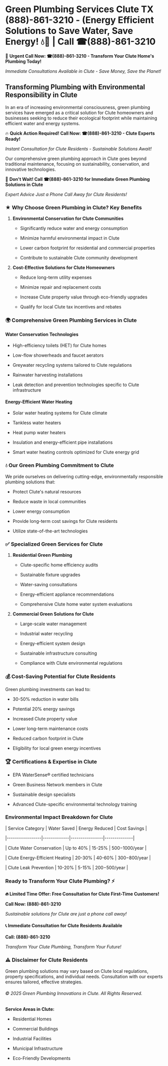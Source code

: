 # Green Plumbing Services Clute TX (888)-861-3210 - (Energy Efficient Solutions to Save Water, Save Energy! 💧🌿 | Call ☎(888)-861-3210

🚨 **Urgent Call Now: ☎(888)-861-3210 - Transform Your Clute Home's Plumbing Today!**
*Immediate Consultations Available in Clute - Save Money, Save the Planet!*

## Transforming Plumbing with Environmental Responsibility in Clute

In an era of increasing environmental consciousness, green plumbing services have emerged as a critical solution for Clute homeowners and businesses seeking to reduce their ecological footprint while maintaining efficient water and energy systems. 

🔥 **Quick Action Required! Call Now: ☎(888)-861-3210 - Clute Experts Ready!**
*Instant Consultation for Clute Residents - Sustainable Solutions Await!*

Our comprehensive green plumbing approach in Clute goes beyond traditional maintenance, focusing on sustainability, conservation, and innovative technologies.

🚨 **Don't Wait! Call ☎(888)-861-3210 for Immediate Green Plumbing Solutions in Clute**
*Expert Advice Just a Phone Call Away for Clute Residents!*

### ★ Why Choose Green Plumbing in Clute? Key Benefits

1. **Environmental Conservation for Clute Communities** 
   - Significantly reduce water and energy consumption
   - Minimize harmful environmental impact in Clute
   - Lower carbon footprint for residential and commercial properties
   - Contribute to sustainable Clute community development

2. **Cost-Effective Solutions for Clute Homeowners** 
   - Reduce long-term utility expenses
   - Minimize repair and replacement costs
   - Increase Clute property value through eco-friendly upgrades
   - Qualify for local Clute tax incentives and rebates

### 🌍 Comprehensive Green Plumbing Services in Clute

#### Water Conservation Technologies
- High-efficiency toilets (HET) for Clute homes
- Low-flow showerheads and faucet aerators
- Greywater recycling systems tailored to Clute regulations
- Rainwater harvesting installations
- Leak detection and prevention technologies specific to Clute infrastructure

#### Energy-Efficient Water Heating
- Solar water heating systems for Clute climate
- Tankless water heaters
- Heat pump water heaters
- Insulation and energy-efficient pipe installations
- Smart water heating controls optimized for Clute energy grid

### 💧 Our Green Plumbing Commitment to Clute

We pride ourselves on delivering cutting-edge, environmentally responsible plumbing solutions that:
- Protect Clute's natural resources
- Reduce waste in local communities
- Lower energy consumption
- Provide long-term cost savings for Clute residents
- Utilize state-of-the-art technologies

### ✅ Specialized Green Services for Clute

1. **Residential Green Plumbing**
   - Clute-specific home efficiency audits
   - Sustainable fixture upgrades
   - Water-saving consultations
   - Energy-efficient appliance recommendations
   - Comprehensive Clute home water system evaluations

2. **Commercial Green Solutions for Clute**
   - Large-scale water management
   - Industrial water recycling
   - Energy-efficient system design
   - Sustainable infrastructure consulting
   - Compliance with Clute environmental regulations

### 💰 Cost-Saving Potential for Clute Residents

Green plumbing investments can lead to:
- 30-50% reduction in water bills
- Potential 20% energy savings
- Increased Clute property value
- Lower long-term maintenance costs
- Reduced carbon footprint in Clute
- Eligibility for local green energy incentives

### 🏆 Certifications & Expertise in Clute

- EPA WaterSense® certified technicians
- Green Business Network members in Clute
- Sustainable design specialists
- Advanced Clute-specific environmental technology training

### Environmental Impact Breakdown for Clute

| Service Category | Water Saved | Energy Reduced | Cost Savings |
|-----------------|-------------|----------------|--------------|
| Clute Water Conservation | Up to 40% | 15-25% | $500-$1000/year |
| Clute Energy-Efficient Heating | 20-30% | 40-60% | $300-$800/year |
| Clute Leak Prevention | 10-20% | 5-15% | $200-$500/year |

### Ready to Transform Your Clute Plumbing? ⚡

**🔥 Limited Time Offer: Free Consultation for Clute First-Time Customers!**

**Call Now: (888)-861-3210**
*Sustainable solutions for Clute are just a phone call away!*

#### 📞 Immediate Consultation for Clute Residents Available

**Call: (888)-861-3210**
*Transform Your Clute Plumbing, Transform Your Future!*

### ⚠️ Disclaimer for Clute Residents

Green plumbing solutions may vary based on Clute local regulations, property specifications, and individual needs. Consultation with our experts ensures tailored, effective strategies.

###### © 2025 Green Plumbing Innovations in Clute. All Rights Reserved.

**Service Areas in Clute:** 
- Residential Homes
- Commercial Buildings
- Industrial Facilities
- Municipal Infrastructure
- Eco-Friendly Developments